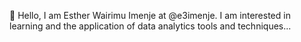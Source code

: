 👋 Hello, I am Esther Wairimu Imenje at @e3imenje. 
I am interested in learning and the application of data analytics tools and techniques...

<!---
e3imenje/e3imenje is a ✨ special ✨ repository because its `README.md` (this file) appears on your GitHub profile.
You can click the Preview link to take a look at your changes.
--->
